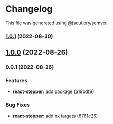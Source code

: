 # Changelog

This file was generated using [@jscutlery/semver](https://github.com/jscutlery/semver).

### [1.0.1](https://gitlab.migoinc.com/migotv/paintbox/compare/react-stepper@1.0.0...react-stepper@1.0.1) (2022-08-30)

## [1.0.0](https://gitlab.migoinc.com/migotv/paintbox/compare/react-stepper@0.0.1...react-stepper@1.0.0) (2022-08-26)

### 0.0.1 (2022-08-26)


### Features

* **react-stepper:** add package ([a19bdf9](https://gitlab.migoinc.com/migotv/paintbox/commit/a19bdf9ea8436e57d38899dd9d6479673f9f926c))


### Bug Fixes

* **react-stepper:** add nx targets ([6761c26](https://gitlab.migoinc.com/migotv/paintbox/commit/6761c26c58e64a3c580621abdc0b63e5d7c45ca0))
